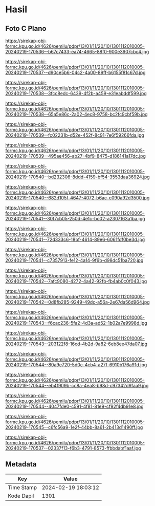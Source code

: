 # Hasil

## Foto C Plano

https://sirekap-obj-formc.kpu.go.id/4626/pemilu/pdpr/13/01/11/20/10/1301112010005-20240219-170536--b67c7433-ea74-4665-88f0-900e3907cbc4.jpg

https://sirekap-obj-formc.kpu.go.id/4626/pemilu/pdpr/13/01/11/20/10/1301112010005-20240219-170537--d90ce5b6-04c2-4a00-89ff-b6155f81c67d.jpg

https://sirekap-obj-formc.kpu.go.id/4626/pemilu/pdpr/13/01/11/20/10/1301112010005-20240219-170538--3fcc8edc-6439-4f2b-a459-e31eabddf599.jpg

https://sirekap-obj-formc.kpu.go.id/4626/pemilu/pdpr/13/01/11/20/10/1301112010005-20240219-170538--65a5e86c-2a02-4ec8-9758-bc2fc9cbf59b.jpg

https://sirekap-obj-formc.kpu.go.id/4626/pemilu/pdpr/13/01/11/20/10/1301112010005-20240219-170539--fc02231b-d52e-452f-8c91-7e6f59266fda.jpg

https://sirekap-obj-formc.kpu.go.id/4626/pemilu/pdpr/13/01/11/20/10/1301112010005-20240219-170539--495ae456-ab27-4bf9-8475-d186141a17dc.jpg

https://sirekap-obj-formc.kpu.go.id/4626/pemilu/pdpr/13/01/11/20/10/1301112010005-20240219-170540--bd232306-8ddd-4159-bf54-3553daa36924.jpg

https://sirekap-obj-formc.kpu.go.id/4626/pemilu/pdpr/13/01/11/20/10/1301112010005-20240219-170540--682d105f-4647-4072-b6ac-c090a92d3500.jpg

https://sirekap-obj-formc.kpu.go.id/4626/pemilu/pdpr/13/01/11/20/10/1301112010005-20240219-170541--30f7cb05-250d-4e1c-bc02-a2307163a1ba.jpg

https://sirekap-obj-formc.kpu.go.id/4626/pemilu/pdpr/13/01/11/20/10/1301112010005-20240219-170541--72d333c6-18bf-4614-89e6-6061fdf0be3d.jpg

https://sirekap-obj-formc.kpu.go.id/4626/pemilu/pdpr/13/01/11/20/10/1301112010005-20240219-170541--c7357913-fe12-4a14-9f6b-d98dc51ba720.jpg

https://sirekap-obj-formc.kpu.go.id/4626/pemilu/pdpr/13/01/11/20/10/1301112010005-20240219-170542--7afc9080-4272-4a42-92fb-fb4ab0c0f043.jpg

https://sirekap-obj-formc.kpu.go.id/4626/pemilu/pdpr/13/01/11/20/10/1301112010005-20240219-170542--0d8fb285-9249-49dc-a56a-2e67da56d964.jpg

https://sirekap-obj-formc.kpu.go.id/4626/pemilu/pdpr/13/01/11/20/10/1301112010005-20240219-170543--f6cac236-5fa2-4d3a-ad52-1b02a7e9998d.jpg

https://sirekap-obj-formc.kpu.go.id/4626/pemilu/pdpr/13/01/11/20/10/1301112010005-20240219-170543--203122f8-16cd-4b2d-9a82-6eb8ee47da07.jpg

https://sirekap-obj-formc.kpu.go.id/4626/pemilu/pdpr/13/01/11/20/10/1301112010005-20240219-170544--80a9e720-5d0c-4cb4-a27f-6910b176a91d.jpg

https://sirekap-obj-formc.kpu.go.id/4626/pemilu/pdpr/13/01/11/20/10/1301112010005-20240219-170544--eb4f909b-cc8a-4ea8-b98d-c97342d9faa9.jpg

https://sirekap-obj-formc.kpu.go.id/4626/pemilu/pdpr/13/01/11/20/10/1301112010005-20240219-170544--4047fde0-c591-4f81-81e9-cf92f4db91e8.jpg

https://sirekap-obj-formc.kpu.go.id/4626/pemilu/pdpr/13/01/11/20/10/1301112010005-20240219-170545--c6fc56a9-1e2f-44bb-8a61-2b413d1490ff.jpg

https://sirekap-obj-formc.kpu.go.id/4626/pemilu/pdpr/13/01/11/20/10/1301112010005-20240219-170537--02337f13-f6b3-4791-8573-ffbbdabf1aaf.jpg


## Metadata

| Key        | Value               |
| ---------- | ------------------- |
| Time Stamp | 2024-02-19 18:03:12 |
| Kode Dapil | 1301                |



